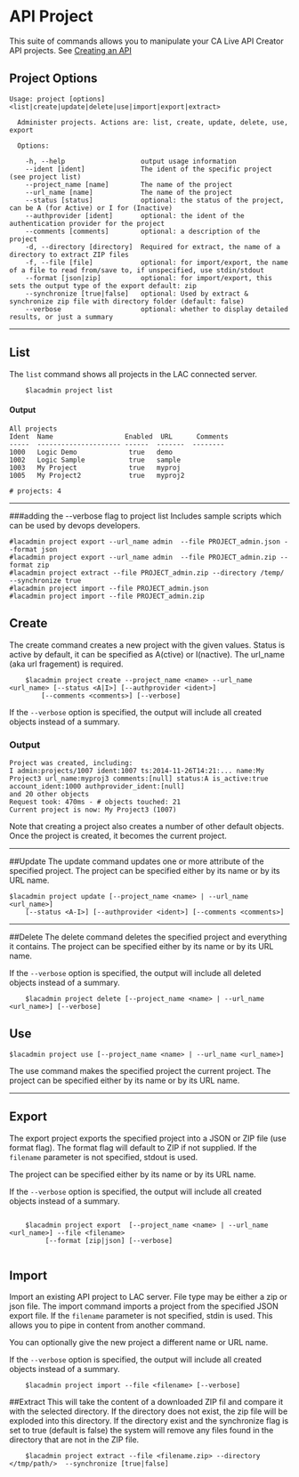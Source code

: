 # API Project

This suite of commands allows you to manipulate your CA Live API Creator API projects. See [Creating an API](https://docops.ca.com/ca-live-api-creator/4-0/en/creating-apis)
## Project Options
```
Usage: project [options] <list|create|update|delete|use|import|export|extract>

  Administer projects. Actions are: list, create, update, delete, use, export

  Options:

    -h, --help                   output usage information
    --ident [ident]              The ident of the specific project (see project list)
    --project_name [name]        The name of the project
    --url_name [name]            The name of the project
    --status [status]            optional: the status of the project, can be A (for Active) or I for (Inactive)
    --authprovider [ident]       optional: the ident of the authentication provider for the project
    --comments [comments]        optional: a description of the project
    -d, --directory [directory]  Required for extract, the name of a directory to extract ZIP files
    -f, --file [file]            optional: for import/export, the name of a file to read from/save to, if unspecified, use stdin/stdout
    --format [json|zip]          optional: for import/export, this sets the output type of the export default: zip
    --synchronize [true|false]   optional: Used by extract & synchronize zip file with directory folder (default: false)
    --verbose                    optional: whether to display detailed results, or just a summary
```
***
## List
The `list` command shows all projects in the LAC connected server.

```
    $lacadmin project list
```


#### Output
    All projects
    Ident  Name                  Enabled  URL      Comments
    -----  --------------------- ------  -------  --------
    1000   Logic Demo             true   demo
    1002   Logic Sample           true   sample
    1003   My Project             true   myproj
    1005   My Project2            true   myproj2
    
    # projects: 4

***
###adding the --verbose flag to project list 
Includes sample scripts which can be used by devops developers.
```
#lacadmin project export --url_name admin  --file PROJECT_admin.json --format json
#lacadmin project export --url_name admin  --file PROJECT_admin.zip --format zip
#lacadmin project extract --file PROJECT_admin.zip --directory /temp/ --synchronize true
#lacadmin project import --file PROJECT_admin.json
#lacadmin project import --file PROJECT_admin.zip
```
## Create
The create command creates a new project with the given values. Status is active by default, it can be specified
as A(ctive) or I(nactive).  The url_name (aka url fragement) is required.

```
    $lacadmin project create --project_name <name> --url_name <url_name> [--status <A|I>] [--authprovider <ident>]
        [--comments <comments>] [--verbose]
```

If the `--verbose` option is specified, the output will include all created objects instead of a summary.

### Output

	Project was created, including:
	I admin:projects/1007 ident:1007 ts:2014-11-26T14:21:... name:My Project3 url_name:myproj3 comments:[null] status:A is_active:true account_ident:1000 authprovider_ident:[null]
	and 20 other objects
	Request took: 470ms - # objects touched: 21
	Current project is now: My Project3 (1007)

Note that creating a project also creates a number of other default objects.
Once the project is created, it becomes the current project.

***
##Update
The update command updates one or more attribute of the specified project.
The project can be specified either by its name or by its URL name.


    $lacadmin project update [--project_name <name> | --url_name <url_name>] 
        [--status <A-I>] [--authprovider <ident>] [--comments <comments>]
***
##Delete
The delete command deletes the specified project and everything it contains.
The project can be specified either by its name or by its URL name.

If the `--verbose` option is specified, the output will include all deleted objects instead of a summary.
```
    $lacadmin project delete [--project_name <name> | --url_name <url_name>] [--verbose]

```
## Use

    $lacadmin project use [--project_name <name> | --url_name <url_name>]

The use command makes the specified project the current project.
The project can be specified either by its name or by its URL name.

***

## Export
The export project exports the specified project into a JSON or ZIP file (use format flag).  The format flag will default to ZIP if not supplied.
If the `filename` parameter is not specified, stdout is used.

The project can be specified either by its name or by its URL name.

If the `--verbose` option is specified, the output will include all created objects instead of a summary.
```

    $lacadmin project export  [--project_name <name> | --url_name <url_name>] --file <filename>
         [--format [zip|json] [--verbose]
 
```

## Import
Import an existing API project to LAC server.  File type may be either a zip or json file. 
The import command imports a project from the specified JSON export file.
If the `filename` parameter is not specified, stdin is used. This allows you to pipe in content from another command.

You can optionally give the new project a different name or URL name.

If the `--verbose` option is specified, the output will include all created objects instead of a summary.

```
    $lacadmin project import --file <filename> [--verbose]
```

##Extract
This will take the content of a downloaded ZIP fil and compare it with the selected directory.  If the directory does not exist, the zip file will be exploded into this directory.  If the directory exist and the synchronize flag is set to true (default is false) the system will remove any files found in the directory that are not in the ZIP file.

```
    $lacadmin project extract --file <filename.zip> --directory </tmp/path/>  --synchronize [true|false]

```